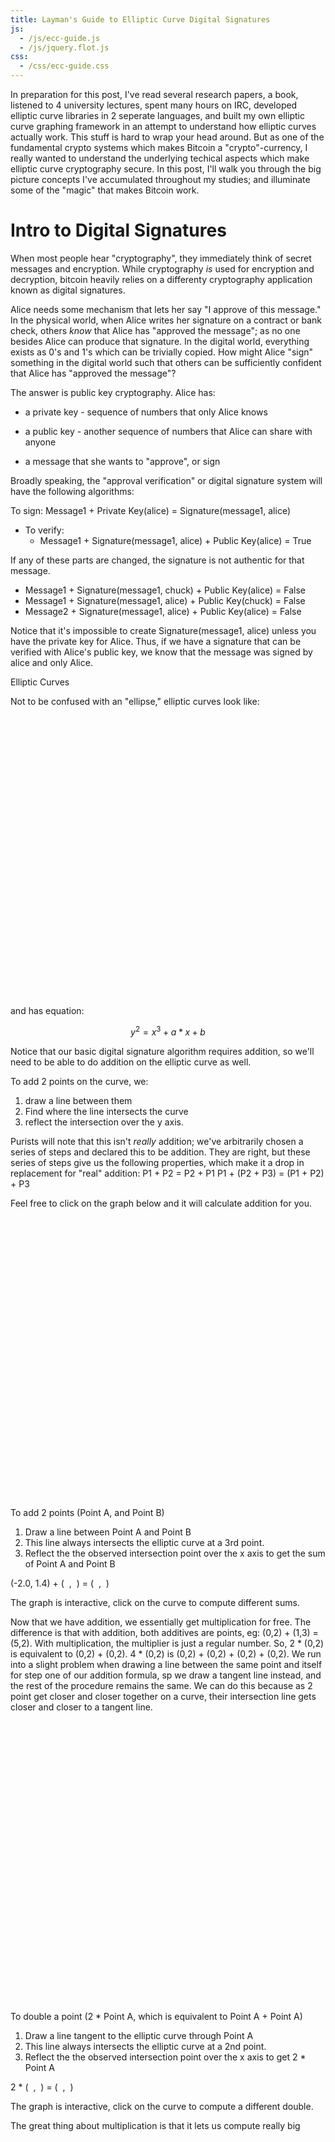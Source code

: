```yaml
---
title: Layman's Guide to Elliptic Curve Digital Signatures
js: 
  - /js/ecc-guide.js
  - /js/jquery.flot.js
css:
  - /css/ecc-guide.css
---
```


In preparation for this post, I've read several research papers, a book, listened to 4 university lectures, spent many hours on IRC, developed elliptic curve libraries in 2 seperate languages, and built my own elliptic curve graphing framework in an attempt to understand how elliptic curves actually work.  This stuff is hard to wrap your head around.  But as one of the fundamental crypto systems which makes Bitcoin a "crypto"-currency, I really wanted to understand the underlying techical aspects which make elliptic curve cryptography secure.  In this post, I'll walk you through the big picture concepts I've accumulated throughout my studies; and illuminate some of the "magic" that makes Bitcoin work.

# Intro to Digital Signatures

When most people hear "cryptography", they immediately think of secret messages and encryption.  While cryptography *is* used for encryption and decryption, bitcoin heavily relies on a differenty cryptography application known as digital signatures.

Alice needs some mechanism that lets her say "I approve of this message."  In the physical world, when Alice writes her signature on a contract or bank check, others *know* that Alice has "approved the message"; as no one besides Alice can produce that signature.  In the digital world, everything exists as 0's and 1's which can be trivially copied.  How might Alice "sign" something in the digital world such that others can be sufficiently confident that Alice has "approved the message"?

The answer is public key cryptography.  Alice has:

  *  a private key - sequence of numbers that only Alice knows

  *  a public key - another sequence of numbers that Alice can share with anyone

  *  a message that she wants to "approve", or sign

Broadly speaking, the "approval verification" or digital signature system will have the following algorithms:

To sign:
Message1 + Private Key(alice) = Signature(message1, alice)

* To verify:
    - Message1 + Signature(message1, alice) + Public Key(alice) = True

If any of these parts are changed, the signature is not authentic for that message.

  - Message1 + Signature(message1, chuck) + Public Key(alice) = False
  - Message1 + Signature(message1, alice) + Public Key(chuck) = False
  - Message2 + Signature(message1, alice) + Public Key(alice) = False

Notice that it's impossible to create Signature(message1, alice) unless you have the private key for Alice.  Thus, if we have a signature that can be verified with Alice's public key, we know that the message was signed by alice and only Alice.

Elliptic Curves

Not to be confused with an "ellipse," elliptic curves look like:

<div class="plot-container">
  <div id="empty-ec" class="plot-placeholder" style="width:450px;height:450px"></div>
</div>

and has equation:

$$y^2 = x^3 + a*x + b$$

Notice that our basic digital signature algorithm requires addition, so we'll need to be able to do addition on the elliptic curve as well.

To add 2 points on the curve, we:

1. draw a line between them
2. Find where the line intersects the curve
3. reflect the intersection over the y axis.

Purists will note that this isn't *really* addition; we've arbitrarily chosen a series of steps and declared this to be addition.  They are right, but these series of steps give us the following properties, which make it a drop in replacement for "real" addition:
	P1 + P2 = P2 + P1
	P1 + (P2 + P3) = (P1 + P2) + P3

Feel free to click on the graph below and it will calculate addition for you.

<div class="ec-big-container plot-container">
  <div id="ec-addition" class="plot-placeholder" style="width:450px;height:450px"></div>
  <div class="ec-info">
    <p>To add 2 points (<span class="point-a">Point A</span>, and <span class="point-b">Point B</span>)
    <ol>
      <li>Draw a line between <span class="point-a">Point A</span> and <span class="point-b">Point B</span></li>
      <li>This line always intersects the elliptic curve at a 3rd point.</li>
      <li>Reflect the the observed intersection point over the x axis to get the <span class="sum">sum of Point A and Point B</span></li>
    </ol>
    </p>
    <div class="ec-formula">
      <span class="point-a">(-2.0, 1.4)</span> + <span class="point-b point-b-add">(&nbsp;&nbsp;,&nbsp;&nbsp;)</span> = <span class="sum sum-add">(&nbsp;&nbsp;,&nbsp;&nbsp;)</span>
    </div>
    <p>The graph is interactive, click on the curve to compute different sums.</p>
  </div>
</div>

Now that we have addition, we essentially get multiplication for free.  The difference is that with addition, both additives are points, eg: (0,2) + (1,3) = (5,2).  With multiplication, the multiplier is just a regular number.  So, 2 * (0,2) is equivalent to (0,2) + (0,2).  4 * (0,2) is (0,2) + (0,2) + (0,2) + (0,2).  We run into a slight problem when drawing a line between the same point and itself for step one of our addition formula, sp we draw a tangent line instead, and the rest of the procedure remains the same.  We can do this because as 2 point get closer and closer together on a curve, their intersection line gets closer and closer to a tangent line.


<div class="ec-big-container plot-container">
  <div id="ec-double" class="plot-placeholder" style="width:450px;height:450px"></div>
  <div class="ec-info">
    <p>To double a point (2 * <span class="point-a">Point A</span>, which is equivalent to <span class="point-a">Point A</span> + <span class="point-a">Point A</span>)
    <ol>
      <li>Draw a line tangent to the elliptic curve through <span class="point-a">Point A</span></li>
      <li>This line always intersects the elliptic curve at a 2nd point.</li>
      <li>Reflect the the observed intersection point over the x axis to get <span class="sum">2 * Point A</span></li>
    </ol>
    </p>
    <div class="ec-formula">
      2 * <span class="point-a point-a-double">(&nbsp;&nbsp;,&nbsp;&nbsp;)</span> = <span class="sum sum-double">(&nbsp;&nbsp;,&nbsp;&nbsp;)</span>
    </div>
    <p>The graph is interactive, click on the curve to compute a different double.</p>
  </div>
</div>

The great thing about multiplication is that it lets us compute really big 
